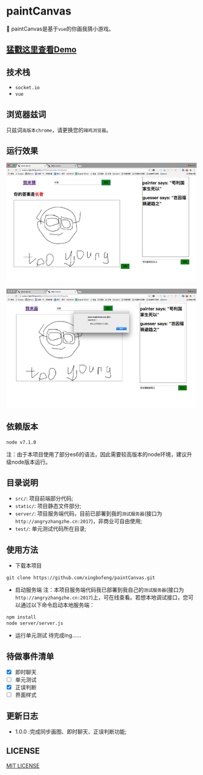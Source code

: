 # paintCanvas

:art: paintCanvas是基于`vue`的你画我猜小游戏。

## [猛戳这里查看Demo](http://www.xingbofeng.com/paintCanvas/index.html#/paint)
## 技术栈
* `socket.io`
* `vue`
## 浏览器兹词
只兹词`高版本chrome`，请更换您的`辣鸡浏览器`。
## 运行效果
![image](paint.jpg)

![image](guess.jpg)
## 依赖版本
`node v7.1.0`

注：由于本项目使用了部分es6的语法，因此需要较高版本的node环境，建议升级node版本运行。

## 目录说明
- `src/`: 项目前端部分代码;
- `static/`: 项目静态文件部分;
- `server/`: 项目服务端代码，目前已部署到我的`测试服务器`(接口为`http://angryzhangzhe.cn:2017`)，非商业可自由使用;
- `test/`: 单元测试代码所在目录;

## 使用方法
* 下载本项目
```
git clone https://github.com/xingbofeng/paintCanvas.git
```

* 启动服务端
注：本项目服务端代码我已部署到我自己的`测试服务器`(接口为`http://angryzhangzhe.cn:2017`)上，可在线查看。若想本地调试接口，您可以通过以下命令启动本地服务端：
```
npm install
node server/server.js
```

* 运行单元测试
待完成ing......

## 待做事件清单
- [x] 即时聊天
- [ ] 单元测试
- [x] 正误判断
- [ ] 界面样式

## 更新日志
* 1.0.0 :完成同步画图、即时聊天、正误判断功能;
## LICENSE
[MIT LICENSE](./LICENSE)
